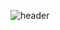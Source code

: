 ![header](https://capsule-render.vercel.app/api?type=transparent&color=gradient&height=300&section=header&text=Welcome%20To%20My%20Profile!&fontSize=90)
